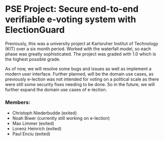 # PSE Project: Secure end-to-end verifiable e-voting system with ElectionGuard

Previously, this was a university project at Karlsruher Institut of Technology (KIT) over a six month period. Worked with the waterfall model, so each phase was greatly sophisticated. The project was graded with 1.0 which is the highest possible grade.

As of now, we will resolve some bugs and issues as well as implement a modern user interface. Further planned, will be the domain use cases, as previously e-lection was not intended for voting on a political scale as there were still some security fixes needing to be done. So in the future, we will further expand the domain use cases of e-lection.

### Members:
- Christoph Niederbudde (exited)
- Noah Biwer (currently still working on e-lection)
- Max Limmer (exited)
- Lorenz Heinrich (exited)
- Paul Enciu (exited)